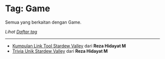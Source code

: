 # Tag: Game

Semua yang berkaitan dengan Game.

*Lihat [Daftar tag](/content/tag/)*

----

- [Kumpulan Link Tool Stardew Valley](/content/tutorialinformasi/stardewvalley/kumpulanlinktools) dari **Reza Hidayat M**
- [Trivia Unik Stardew Valley](/content/blog/rezahidayatm/game/triviaunik/) dari **Reza Hidayat M**